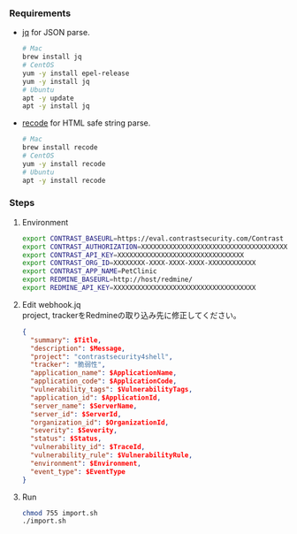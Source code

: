 ### Requirements
- [jq](https://stedolan.github.io/jq/) for JSON parse.
  
    ```bash
    # Mac
    brew install jq
    # CentOS
    yum -y install epel-release
    yum -y install jq
    # Ubuntu
    apt -y update
    apt -y install jq
    ```
    
- [recode](https://github.com/rrthomas/recode/) for HTML safe string parse.

    ```bash
    # Mac
    brew install recode
    # CentOS
    yum -y install recode
    # Ubuntu
    apt -y install recode
    ```

### Steps
1. Environment
    ```bash
    export CONTRAST_BASEURL=https://eval.contrastsecurity.com/Contrast
    export CONTRAST_AUTHORIZATION=XXXXXXXXXXXXXXXXXXXXXXXXXXXXXXXXXXXXXXXXXXXXXXXXXX==
    export CONTRAST_API_KEY=XXXXXXXXXXXXXXXXXXXXXXXXXXXXXXXX
    export CONTRAST_ORG_ID=XXXXXXXX-XXXX-XXXX-XXXX-XXXXXXXXXXXX
    export CONTRAST_APP_NAME=PetClinic
    export REDMINE_BASEURL=http://host/redmine/
    export REDMINE_API_KEY=XXXXXXXXXXXXXXXXXXXXXXXXXXXXXXXXXXXX
    ```
1. Edit webhook.jq  
    project, trackerをRedmineの取り込み先に修正してください。
    ```json
    {
      "summary": $Title,
      "description": $Message,
      "project": "contrastsecurity4shell",
      "tracker": "脆弱性",
      "application_name": $ApplicationName,
      "application_code": $ApplicationCode,
      "vulnerability_tags": $VulnerabilityTags,
      "application_id": $ApplicationId,
      "server_name": $ServerName,
      "server_id": $ServerId,
      "organization_id": $OrganizationId,
      "severity": $Severity,
      "status": $Status,
      "vulnerability_id": $TraceId,
      "vulnerability_rule": $VulnerabilityRule,
      "environment": $Environment,
      "event_type": $EventType
    }
    ```
1. Run  
    ```bash
    chmod 755 import.sh
    ./import.sh
    ```

